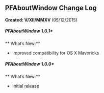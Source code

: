 ## PFAboutWindow Change Log 
**Created: V/XII/MMXV**
(05/12/2015)

##### PFAboutWindow 1.0.1*
** What’s New:**
* Improved compatibility for OS X Mavericks

##### PFAboutWindow 1.0.0*
** What’s New:**
* Initial release 
